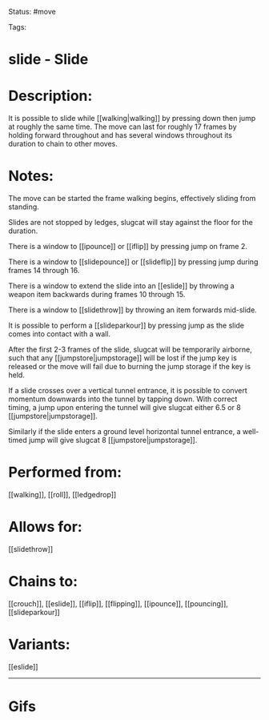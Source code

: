 Status: #move

Tags: 

# slide - Slide

# Description:
It is possible to slide while [[walking|walking]] by pressing down then jump at roughly the same time. The move can last for roughly 17 frames by holding forward throughout and has several windows throughout its duration to chain to other moves.

# Notes:
The move can be started the frame walking begins, effectively sliding from standing.

Slides are not stopped by ledges, slugcat will stay against the floor for the duration.

There is a window to [[ipounce]] or [[iflip]] by pressing jump on frame 2.

There is a window to [[slidepounce]] or [[slideflip]] by pressing jump during frames 14 through 16.

There is a window to extend the slide into an [[eslide]] by throwing a weapon item backwards during frames 10 through 15.

There is a window to [[slidethrow]] by throwing an item forwards mid-slide.

It is possible to perform a [[slideparkour]] by pressing jump as the slide comes into contact with a wall.

After the first 2-3 frames of the slide, slugcat will be temporarily airborne, such that any [[jumpstore|jumpstorage]] will be lost if the jump key is released or the move will fail due to burning the jump storage if the key is held.

If a slide crosses over a vertical tunnel entrance, it is possible to convert momentum downwards into the tunnel by tapping down. With correct timing, a jump upon entering the tunnel will give slugcat either 6.5 or 8 [[jumpstore|jumpstorage]].

Similarly if the slide enters a ground level horizontal tunnel entrance, a well-timed jump will give slugcat 8 [[jumpstore|jumpstorage]].

# Performed from:
[[walking]], [[roll]], [[ledgedrop]]

# Allows for:
[[slidethrow]]

# Chains to:
[[crouch]], [[eslide]], [[iflip]], [[flipping]], [[ipounce]], [[pouncing]], [[slideparkour]]

# Variants:
[[eslide]]

___
# Gifs
